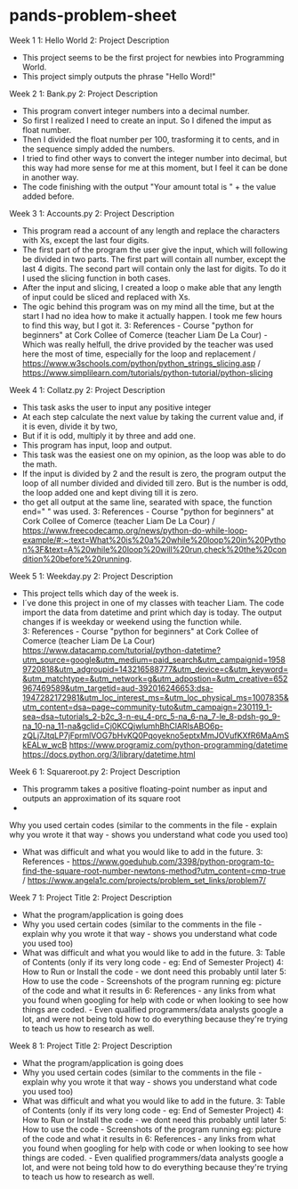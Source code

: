 # pands-problem-sheet

Week 1
1: Hello World
2: Project Description
- This project seems to be the first project for newbies into Programming World.
- This project simply outputs the phrase "Hello Word!"

Week 2
1: Bank.py
2: Project Description
- This program convert integer numbers into a decimal number. 
- So first I realized I need to create an input. So I difened the imput as float number.  
- Then I divided the float number per 100, trasforming it to cents, and in the sequence simply added the numbers.
- I tried to find other ways to convert the integer number into decimal, but this way had more sense for me at this moment, but I feel it can be done in another way. 
- The code finishing with the output "Your amount total is " + the value added before. 


Week 3
1: Accounts.py
2: Project Description
- This program read a account of any length and replace the characters with Xs, except the last four digits.
- The first part of the program the user give the input, which will following be divided in two parts. The first part will contain all number, except the last 4 digits. The second part will contain only the last for digits. To do it I used the slicing function in both cases. 
- After the input and slicing, I created a loop o make able that any length of input could be sliced and replaced with Xs.
- The ogic behind this program was on my mind all the time, but at the start I had no idea how to make it actually happen. I took me few hours to find this way, but I got it. 
3: References - Course "python for beginners" at Cork Collee of Comerce (teacher Liam De La Cour) - Which was really helfull, the drive provided by the teacher was used here the most of time, especially for the loop and replacement / https://www.w3schools.com/python/python_strings_slicing.asp  /  https://www.simplilearn.com/tutorials/python-tutorial/python-slicing


Week 4
1: Collatz.py
2: Project Description
- This task asks the user to input any positive integer
- At each step calculate the next value by taking the current value and, if it is even, divide it by two, 
- But if it is odd, multiply it by three and add one. 
- This program has input, loop and output. 
- This task was the easiest one on my opinion, as the loop was able to do the math. 
- If the input is divided by 2 and the result is zero, the program output the loop of all number divided and divided till zero. But is the number is odd, the loop added one and kept diving till it is zero. 
- tho get all output at the same line, searated with space, the function end=" " was used. 
3: References - Course "python for beginners" at Cork Collee of Comerce (teacher Liam De La Cour) / https://www.freecodecamp.org/news/python-do-while-loop-example/#:~:text=What%20is%20a%20while%20loop%20in%20Python%3F&text=A%20while%20loop%20will%20run,check%20the%20condition%20before%20running.


Week 5
1: Weekday.py
2: Project Description
- This project tells which day of the week is. 
- I´ve done this project in one of my classes with teacher Liam. The code import the data from datetime and print which day is today. The output changes if is weekday or weekend using the function while.  
3: References -  Course "python for beginners" at Cork Collee of Comerce (teacher Liam De La Cour)  https://www.datacamp.com/tutorial/python-datetime?utm_source=google&utm_medium=paid_search&utm_campaignid=19589720818&utm_adgroupid=143216588777&utm_device=c&utm_keyword=&utm_matchtype=&utm_network=g&utm_adpostion=&utm_creative=652967469589&utm_targetid=aud-392016246653:dsa-1947282172981&utm_loc_interest_ms=&utm_loc_physical_ms=1007835&utm_content=dsa~page~community-tuto&utm_campaign=230119_1-sea~dsa~tutorials_2-b2c_3-n-eu_4-prc_5-na_6-na_7-le_8-pdsh-go_9-na_10-na_11-na&gclid=Cj0KCQjwlumhBhClARIsABO6p-zQLj7JtqLP7jFprmlVOG7bHvKQ0Pqoyekno5eptxMmJOVufKXfR6MaAmSkEALw_wcB 
https://www.programiz.com/python-programming/datetime    
https://docs.python.org/3/library/datetime.html


Week 6
1: Squareroot.py
2: Project Description
- This programm takes a positive floating-point number as input and outputs an approximation of its square root
- 
Why you used certain codes (similar to the comments in the file - explain why you wrote it that way - shows you understand what code you used too)
- What was difficult and what you would like to add in the future.
3: References - https://www.goeduhub.com/3398/python-program-to-find-the-square-root-number-newtons-method?utm_content=cmp-true /  https://www.angela1c.com/projects/problem_set_links/problem7/  


Week 7
1: Project Title
2: Project Description
- What the program/application is going does
- Why you used certain codes (similar to the comments in the file - explain why you wrote it that way - shows you understand what code you used too)
- What was difficult and what you would like to add in the future.
3: Table of Contents (only if its very long code - eg: End of Semester Project)
4: How to Run or Install the code - we dont need this probably until later
5: How to use the code - Screenshots of the program running eg: picture of the code and what it results in
6: References - any links from what you found when googling for help with code or when looking to see how things are coded. - Even qualified programmers/data analysts google a lot, and were not being told how to do everything because they're trying to teach us how to research as well.


Week 8
1: Project Title
2: Project Description
- What the program/application is going does
- Why you used certain codes (similar to the comments in the file - explain why you wrote it that way - shows you understand what code you used too)
- What was difficult and what you would like to add in the future.
3: Table of Contents (only if its very long code - eg: End of Semester Project)
4: How to Run or Install the code - we dont need this probably until later
5: How to use the code - Screenshots of the program running eg: picture of the code and what it results in
6: References - any links from what you found when googling for help with code or when looking to see how things are coded. - Even qualified programmers/data analysts google a lot, and were not being told how to do everything because they're trying to teach us how to research as well.